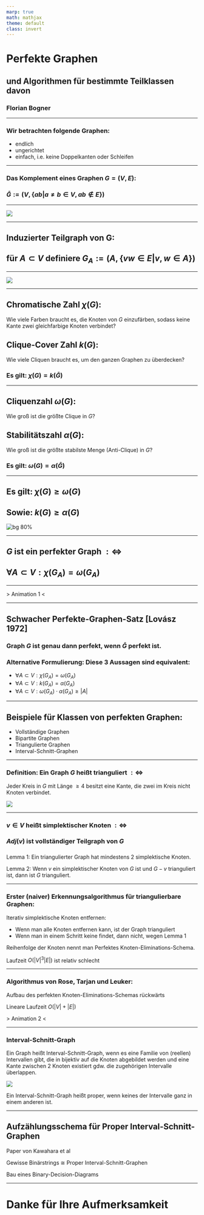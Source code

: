 ```yaml
---
marp: true
math: mathjax
theme: default
class: invert
---
```


# Perfekte Graphen

## und Algorithmen für bestimmte Teilklassen davon

### Florian Bogner

---

### Wir betrachten folgende Graphen:

- endlich
- ungerichtet
- einfach, i.e. keine Doppelkanten oder Schleifen

---

### Das Komplement eines Graphen $G = (V, E)$:


### $\bar G := \left(V, \left\{ ab | a \neq b \in V, ab\not\in E\right\}\right)$

---

![](Bilder/Komplement%C3%A4rer_Graph.png)

---

## Induzierter Teilgraph von G:

## für $A \subset V$ definiere $G_A := (A, \{vw \in E|v, w \in A\})$

---

![](Bilder/subgraph.png)

---

## Chromatische Zahl $\chi(G)$:

Wie viele Farben braucht es, die Knoten von $G$ einzufärben, sodass keine Kante zwei gleichfarbige Knoten verbindet?

## Clique-Cover Zahl $k(G)$:

Wie viele Cliquen braucht es, um den ganzen Graphen zu überdecken?

### Es gilt: $\chi(G) = k(\bar G)$

---

## Cliquenzahl $\omega(G)$:

Wie groß ist die größte Clique in $G$?

## Stabilitätszahl $\alpha(G)$:

Wie groß ist die größte stabilste Menge (Anti-Clique) in $G$?

### Es gilt: $\omega(G) = \alpha(\bar G)$

---

## Es gilt: $\chi(G) \geq \omega(G)$

## Sowie: $k(G) \geq \alpha(G)$

![bg 80%](Bilder/coloring.png)

---

## $G$ ist ein perfekter Graph $:\Leftrightarrow$

## $\forall A \subset V: \chi(G_A) = \omega(G_A)$

---

\> Animation 1 <

---

## Schwacher Perfekte-Graphen-Satz [Lovász 1972]

### Graph $G$ ist genau dann perfekt, wenn $\bar G$ perfekt ist.
 
### Alternative Formulierung: Diese 3 Aussagen sind equivalent:

- $\forall A \subset V: \chi(G_A) = \omega(G_A)$
- $\forall A \subset V: k(G_A) = \alpha(G_A)$
- $\forall A \subset V: \omega(G_A)\cdot\alpha(G_A) \geq |A|$

---

## Beispiele für Klassen von perfekten Graphen:

- Vollständige Graphen
- Bipartite Graphen
- Triangulierte Graphen
- Interval-Schnitt-Graphen

---

### Definition: Ein Graph $G$ heißt trianguliert $:\Leftrightarrow$

Jeder Kreis in $G$ mit Länge $\geq 4$ besitzt eine Kante, die zwei im Kreis nicht Knoten verbindet.

![](Bilder/triangulated.png)

---

### $v \in V$ heißt simplektischer Knoten $:\Leftrightarrow$

### $Adj(v)$ ist vollständiger Teilgraph von $G$

###

Lemma 1: Ein triangulierter Graph hat mindestens 2 simplektische Knoten.

Lemma 2: Wenn $v$ ein simplektischer Knoten von $G$ ist und $G - v$ trianguliert ist, dann ist $G$ trianguliert.

---

### Erster (naiver) Erkennungsalgorithmus für triangulierbare Graphen:

Iterativ simplektische Knoten entfernen:
- Wenn man alle Knoten entfernen kann, ist der Graph trianguliert
- Wenn man in einem Schritt keine findet, dann nicht, wegen Lemma 1

Reihenfolge der Knoten nennt man Perfektes Knoten-Eliminations-Schema.

Laufzeit $O(|V|^3|E|)$ ist relativ schlecht

---

### Algorithmus von Rose, Tarjan und Leuker:

Aufbau des perfekten Knoten-Eliminations-Schemas rückwärts

Lineare Laufzeit $O(|V| + |E|)$

\> Animation 2 <

---

### Interval-Schnitt-Graph

Ein Graph heißt Interval-Schnitt-Graph, wenn es eine Familie von (reellen) Intervallen gibt, die in bijektiv auf die Knoten abgebildet werden und eine Kante zwischen 2 Knoten existiert gdw. die zugehörigen Intervalle überlappen.

![](Bilder/intervals.png)

Ein Interval-Schnitt-Graph heißt proper, wenn keines der Intervalle ganz in einem anderen ist.

---

## Aufzählungsschema für Proper Interval-Schnitt-Graphen

Paper von Kawahara et al

Gewisse Binärstrings $\cong$ Proper Interval-Schnitt-Graphen

Bau eines Binary-Decision-Diagrams

---

# Danke für Ihre Aufmerksamkeit


